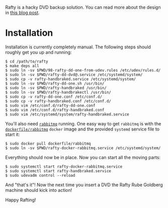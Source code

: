 Rafty is a hacky DVD backup solution.  You can read more about the design
in
[this blog post](http://mgalgs.github.io/2015/04/02/rafty-dvd-backups-using-systemd-docker-rabbitmq-and-go.html).

# Installation

Installation is currently completely manual.  The following steps should
roughly get you up and running:

    $ cd /path/to/rafty
    $ make deps all
    $ sudo ln -sv $PWD/98-rafty-dd-one-from-udev.rules /etc/udev/rules.d/
    $ sudo ln -sv $PWD/rafty-dd-dvd@.service /etc/systemd/system/
    $ sudo cp -v rafty-handbraked.service /etc/systemd/system/
    $ sudo ln -sv $PWD/rafty-dd-one.sh /usr/bin/
    $ sudo ln -sv $PWD/rafty-handbraked /usr/bin/
    $ sudo ln -sv $PWD/rafty-handbrakectl /usr/bin/
    $ sudo cp -v rafty-dd-one.conf /etc/conf.d/
    $ sudo cp -v rafty-handbraked.conf /etc/conf.d/
    $ sudo vim /etc/conf.d/rafty-dd-one.conf
    $ sudo vim /etc/conf.d/rafty-handbraked.conf
    $ sudo vim /etc/systemd/system/rafty-handbraked.service

You'll also need [`rabbitmq`](https://www.rabbitmq.com/) running.  One easy
way to get `rabbitmq` is with the
[`dockerfile/rabbitmq`](http://dockerfile.github.io/#/rabbitmq) `docker`
image and the provided `systemd` service file to start it:

    $ sudo docker pull dockerfile/rabbitmq
    $ sudo ln -sv $PWD/rafty-docker-rabbitmq.service /etc/systemd/system/

Everything should now be in place.  Now you can start all the moving parts:

    $ sudo systemctl start rafty-docker-rabbitmq.service
    $ sudo systemctl start rafty-handbraked.service
    $ sudo udevadm control --reload

And "that's it"!  Now the next time you insert a DVD the Rafty Rube
Goldberg machine should kick into action!

Happy Rafting!

